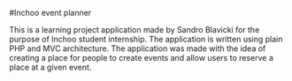 #Inchoo event planner

This is a learning project application made by Sandro Blavicki for the purpose of Inchoo student internship. 
The application is written using plain PHP and MVC architecture. 
The application was made with the idea of creating a place for people to create events and allow users to reserve a place at a given event. 